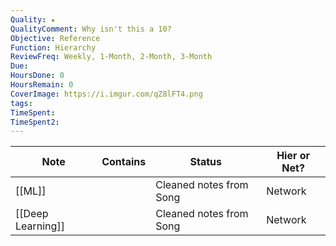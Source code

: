```yaml
---
Quality: ★
QualityComment: Why isn't this a 10?
Objective: Reference
Function: Hierarchy
ReviewFreq: Weekly, 1-Month, 2-Month, 3-Month
Due: 
HoursDone: 0
HoursRemain: 0
CoverImage: https://i.imgur.com/qZ8lFT4.png
tags: 
TimeSpent: 
TimeSpent2:
---
```



| Note              | Contains | Status                  | Hier or Net? |
| ----------------- | -------- | ----------------------- | ------------ |
| [[ML]]            |          | Cleaned notes from Song | Network      |
| [[Deep Learning]] |          | Cleaned notes from Song | Network      |









